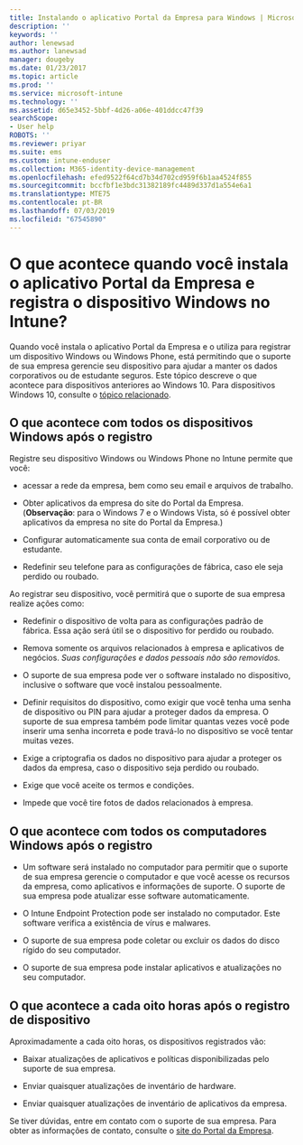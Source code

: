 ```yaml
---
title: Instalando o aplicativo Portal da Empresa para Windows | Microsoft Docs
description: ''
keywords: ''
author: lenewsad
ms.author: lanewsad
manager: dougeby
ms.date: 01/23/2017
ms.topic: article
ms.prod: ''
ms.service: microsoft-intune
ms.technology: ''
ms.assetid: d65e3452-5bbf-4d26-a06e-401ddcc47f39
searchScope:
- User help
ROBOTS: ''
ms.reviewer: priyar
ms.suite: ems
ms.custom: intune-enduser
ms.collection: M365-identity-device-management
ms.openlocfilehash: efed9522f64cd7b34d702cd959f6b1aa4524f855
ms.sourcegitcommit: bccfbf1e3bdc31382189fc4489d337d1a554e6a1
ms.translationtype: MTE75
ms.contentlocale: pt-BR
ms.lasthandoff: 07/03/2019
ms.locfileid: "67545890"
---
```

# <a name="what-happens-if-you-install-the-company-portal-app-and-enroll-your-windows-device-in-intune"></a>O que acontece quando você instala o aplicativo Portal da Empresa e registra o dispositivo Windows no Intune?

Quando você instala o aplicativo Portal da Empresa e o utiliza para registrar um dispositivo Windows ou Windows Phone, está permitindo que o suporte de sua empresa gerencie seu dispositivo para ajudar a manter os dados corporativos ou de estudante seguros. Este tópico descreve o que acontece para dispositivos anteriores ao Windows 10. Para dispositivos Windows 10, consulte o [tópico relacionado](about-cp-app-for-windows-10.md).  

## <a name="what-happens-to-all-windows-devices-after-enrollment"></a>O que acontece com todos os dispositivos Windows após o registro
Registre seu dispositivo Windows ou Windows Phone no Intune permite que você:

- acessar a rede da empresa, bem como seu email e arquivos de trabalho.

- Obter aplicativos da empresa do site do Portal da Empresa. (__Observação__: para o Windows 7 e o Windows Vista, só é possível obter aplicativos da empresa no site do Portal da Empresa.)

- Configurar automaticamente sua conta de email corporativo ou de estudante.

- Redefinir seu telefone para as configurações de fábrica, caso ele seja perdido ou roubado.

Ao registrar seu dispositivo, você permitirá que o suporte de sua empresa realize ações como:

- Redefinir o dispositivo de volta para as configurações padrão de fábrica. Essa ação será útil se o dispositivo for perdido ou roubado.

- Remova somente os arquivos relacionados à empresa e aplicativos de negócios. *Suas configurações e dados pessoais não são removidos.*

- O suporte de sua empresa pode ver o software instalado no dispositivo, inclusive o software que você instalou pessoalmente.

- Definir requisitos do dispositivo, como exigir que você tenha uma senha de dispositivo ou PIN para ajudar a proteger dados da empresa. O suporte de sua empresa também pode limitar quantas vezes você pode inserir uma senha incorreta e pode travá-lo no dispositivo se você tentar muitas vezes.

- Exige a criptografia os dados no dispositivo para ajudar a proteger os dados da empresa, caso o dispositivo seja perdido ou roubado.

- Exige que você aceite os termos e condições.

- Impede que você tire fotos de dados relacionados à empresa.

## <a name="what-happens-to-all-windows-pcs-after-enrollment"></a>O que acontece com todos os computadores Windows após o registro

- Um software será instalado no computador para permitir que o suporte de sua empresa gerencie o computador e que você acesse os recursos da empresa, como aplicativos e informações de suporte. O suporte de sua empresa pode atualizar esse software automaticamente.

- O Intune Endpoint Protection pode ser instalado no computador. Este software verifica a existência de vírus e malwares.

- O suporte de sua empresa pode coletar ou excluir os dados do disco rígido do seu computador.

- O suporte de sua empresa pode instalar aplicativos e atualizações no seu computador.

## <a name="what-happens-every-eight-hours-after-device-enrollment"></a>O que acontece a cada oito horas após o registro de dispositivo

Aproximadamente a cada oito horas, os dispositivos registrados vão:

- Baixar atualizações de aplicativos e políticas disponibilizadas pelo suporte de sua empresa.

- Enviar quaisquer atualizações de inventário de hardware.

- Enviar quaisquer atualizações de inventário de aplicativos da empresa.

Se tiver dúvidas, entre em contato com o suporte de sua empresa. Para obter as informações de contato, consulte o [site do Portal da Empresa](https://go.microsoft.com/fwlink/?linkid=2010980).
